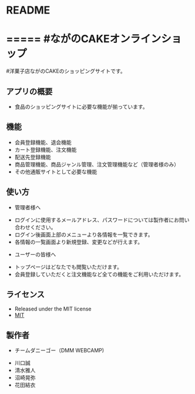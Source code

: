 # README

=====
#ながのCAKEオンラインショップ
=====

#洋菓子店ながのCAKEのショッピングサイトです。

## アプリの概要

* 食品のショッピングサイトに必要な機能が揃っています。

## 機能

* 会員登録機能、退会機能
* カート登録機能、注文機能
* 配送先登録機能
* 商品管理機能、商品ジャンル管理、注文管理機能など（管理者様のみ）
* その他通販サイトとして必要な機能

## 使い方

* 管理者様へ
- ログインに使用するメールアドレス、パスワードについては製作者にお問い合わせください。
- ログイン後画面上部のメニューより各情報を一覧できます。
- 各情報の一覧画面より新規登録、変更などが行えます。

* ユーザーの皆様へ
- トップページはどなたでも閲覧いただけます。
- 会員登録していただくと注文機能など全ての機能をご利用いただけます。


## ライセンス

* Released under the MIT license
* [MIT](https://opensource.org/licenses/mit-license.php)


## 製作者

* チームダニーゴー（DMM WEBCAMP)
- 川口誠
- 清水雅人
- 沼崎晃弥
- 花田結衣
